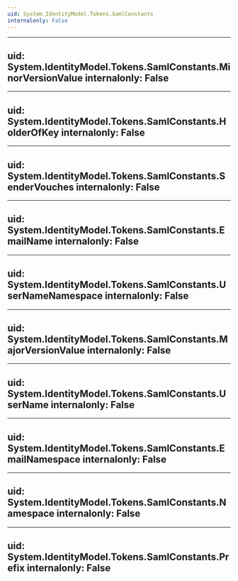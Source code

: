 ```yaml
---
uid: System.IdentityModel.Tokens.SamlConstants
internalonly: False
---
```


---
uid: System.IdentityModel.Tokens.SamlConstants.MinorVersionValue
internalonly: False
---

---
uid: System.IdentityModel.Tokens.SamlConstants.HolderOfKey
internalonly: False
---

---
uid: System.IdentityModel.Tokens.SamlConstants.SenderVouches
internalonly: False
---

---
uid: System.IdentityModel.Tokens.SamlConstants.EmailName
internalonly: False
---

---
uid: System.IdentityModel.Tokens.SamlConstants.UserNameNamespace
internalonly: False
---

---
uid: System.IdentityModel.Tokens.SamlConstants.MajorVersionValue
internalonly: False
---

---
uid: System.IdentityModel.Tokens.SamlConstants.UserName
internalonly: False
---

---
uid: System.IdentityModel.Tokens.SamlConstants.EmailNamespace
internalonly: False
---

---
uid: System.IdentityModel.Tokens.SamlConstants.Namespace
internalonly: False
---

---
uid: System.IdentityModel.Tokens.SamlConstants.Prefix
internalonly: False
---
